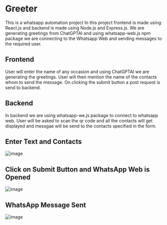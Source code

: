 # Greeter
This is a whatsapp automation project
In this project frontend is made using React.js and backend is made using Node.js and Express.js.
We are generating greetings from ChatGPTAI and using whatsapp-web.js npm package we are connecting to the Whatsapp Web and sending messages to the required user.

## Frontend
User will enter the name of any occasion and using ChatGPTAI we are generating the greetings. User will then mention the name of the contacts whom to send the message. On clicking the submit button a post request is send to backend.

## Backend
In backend we are using whatsapp-we.js package to connect to whatsapp web. User will be asked to scan the qr code and all the contacts will get displayed and messgae will be send to the contacts specified in the form.

## Enter Text and Contacts
![image](https://user-images.githubusercontent.com/53914778/212531890-4210aade-9541-4555-8b30-c3f9571d9e4d.png)

## Click on Submit Button and WhatsApp Web is Opened
![image](https://user-images.githubusercontent.com/53914778/212531685-2ebcfe40-22fb-4d18-b73b-7fe80f129502.png)

## WhatsApp Message Sent
![image](https://user-images.githubusercontent.com/53914778/212531945-ee185433-aaad-4a10-845e-11a9feea2ea2.png)

